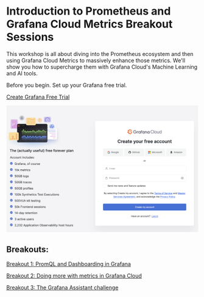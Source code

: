 # Introduction to Prometheus and Grafana Cloud Metrics Breakout Sessions

This workshop is all about diving into the Prometheus ecosystem and then using Grafana Cloud Metrics to massively enhance those metrics. We'll show you how to supercharge them with Grafana Cloud's Machine Learning and AI tools.


Before you begin.  Set up your Grafana free trial.

[Create Grafana Free Trial](https://grafana.com/auth/sign-up/create-user?pg=pricing&plcmt=metrics-details&cta=create-free-account)

![Node exporter metrics](images/image33.png)

## Breakouts:
[Breakout 1: PromQL and Dashboarding in Grafana](breakout-1-promql-and-dashboarding-in-grafana.md)

[Breakout 2: Doing more with metrics in Grafana Cloud](breakout-2-doing-more-with-metrics.md)

[Breakout 3: The Grafana Assistant challenge](breakout-3-the-grafana-assistant-challenge.md)

